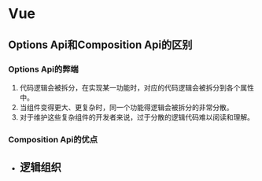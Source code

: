 # Vue
## Options Api和Composition Api的区别
### Options Api的弊端
1. 代码逻辑会被拆分，在实现某一功能时，对应的代码逻辑会被拆分到各个属性中。
2. 当组件变得更大、更复杂时，同一个功能得逻辑会被拆分的非常分散。
3. 对于维护这些复杂组件的开发者来说，过于分散的逻辑代码难以阅读和理解。
### Composition Api的优点
- 逻辑组织
  - 